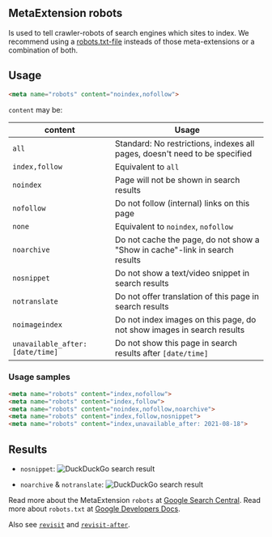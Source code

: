 ## MetaExtension robots

Is used to tell crawler-robots of search engines which sites to index.
We recommend using a [robots.txt-file](https://developers.google.com/search/docs/advanced/robots/intro) insteads of those meta-extensions or a combination of both. 

## Usage

````html
<meta name="robots" content="noindex,nofollow">
````

`content` may be:

| content                          | Usage                                                                       |
|----------------------------------|-----------------------------------------------------------------------------|
| `all`                            | Standard: No restrictions, indexes all pages, doesn't need to be specified  |
| `index,follow`                   | Equivalent to `all`                                                         |
| `noindex`                        | Page will not be shown in search results                                    |
| `nofollow`                       | Do not follow (internal) links on this page                                 |
| `none`                           | Equivalent to `noindex`, `nofollow`                                         |
| `noarchive`                      | Do not cache the page, do not show a "Show in cache"-link in search results |
| `nosnippet`                      | Do not show a text/video snippet in search results                          |
| `notranslate`                    | Do not offer translation of this page in search results                     |
| `noimageindex`                   | Do not index images on this page, do not show images in search results      |
| `unavailable_after: [date/time]` | Do not show this page in search results after `[date/time]`                 |


### Usage samples

````html
<meta name="robots" content="index,nofollow">
<meta name="robots" content="index,follow">
<meta name="robots" content="noindex,nofollow,noarchive">
<meta name="robots" content="index,follow,nosnippet">
<meta name="robots" content="index,unavailable_after: 2021-08-18">
````

## Results
* `nosnippet`:
	![DuckDuckGo search result](img/nosnippet.svg)

* `noarchive` & `notranslate`:
	![DuckDuckGo search result](img/noarchive.svg)

Read more about the MetaExtension `robots` at [Google Search Central](https://developers.google.com/search/docs/advanced/robots/robots_meta_tag#directives).
Read more about `robots.txt` at [Google Developers Docs](https://developers.google.com/search/docs/advanced/robots/intro).

Also see [`revisit`](revisit) and [`revisit-after`](revisit-after).
